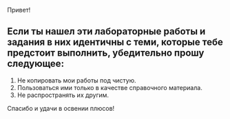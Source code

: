 Привет!

Если ты нашел эти лабораторные работы и задания в них идентичны с теми, которые тебе предстоит выполнить, убедительно прошу следующее:
-
1) Не копировать мои работы под чистую.
2) Пользоваться ими только в качестве справочного материала.
3) Не распространять их другим.

Спасибо и удачи в освении плюсов!

